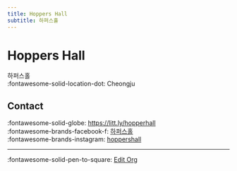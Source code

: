 ```yaml
---
title: Hoppers Hall
subtitle: 하퍼스홀
---
```


# Hoppers Hall

하퍼스홀  
:fontawesome-solid-location-dot: Cheongju  


## Contact

:fontawesome-solid-globe: <https://litt.ly/hopperhall>  
:fontawesome-brands-facebook-f: [하퍼스홀](https://www.facebook.com/하퍼스홀)  
:fontawesome-brands-instagram: [hoppershall](http://instagram.com/hoppershall)  

---

:fontawesome-solid-pen-to-square: [Edit Org](https://github.com/swingdance/orgs/issues/new?assignees=&labels=update+org&projects=&template=03-update_entity.yml&title=Update%20Org%3A%20ko_KR%20%E2%80%A2%20Hoppers%20Hall&region=ko_KR&id=hoppers-hall&name=Hoppers%20Hall)
